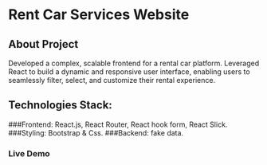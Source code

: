 # Rent Car Services Website

## About Project
Developed a complex, scalable frontend for a rental car platform. Leveraged React to build a dynamic and responsive user
interface, enabling users to seamlessly filter, select, and customize their rental experience.

## Technologies Stack:
###Frontend: React.js, React Router, React hook form, React Slick.
###Styling: Bootstrap & Css.
###Backend: fake data.

### Live Demo
